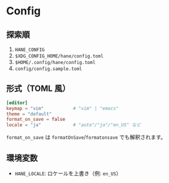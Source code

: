 # Config

## 探索順
1. `HANE_CONFIG`
2. `$XDG_CONFIG_HOME/hane/config.toml`
3. `$HOME/.config/hane/config.toml`
4. `config/config.sample.toml`

## 形式（TOML 風）
```toml
[editor]
keymap = "vim"           # "vim" | "emacs"
theme = "default"
format_on_save = false
locale = "ja"            # "auto"/"ja"/"en_US" など
```

`format_on_save` は `formatOnSave`/`formatonsave` でも解釈されます。

## 環境変数
- `HANE_LOCALE`: ロケールを上書き（例: `en_US`）

